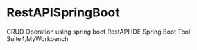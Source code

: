 # RestAPISpringBoot
CRUD Operation using spring boot RestAPI IDE Spring Boot Tool Suite4,MyWorkbench
